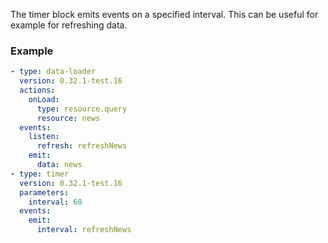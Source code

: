 The timer block emits events on a specified interval. This can be useful for example for refreshing
data.

### Example

```yaml
- type: data-loader
  version: 0.32.1-test.16
  actions:
    onLoad:
      type: resource.query
      resource: news
  events:
    listen:
      refresh: refreshNews
    emit:
      data: news
- type: timer
  version: 0.32.1-test.16
  parameters:
    interval: 60
  events:
    emit:
      interval: refreshNews
```
